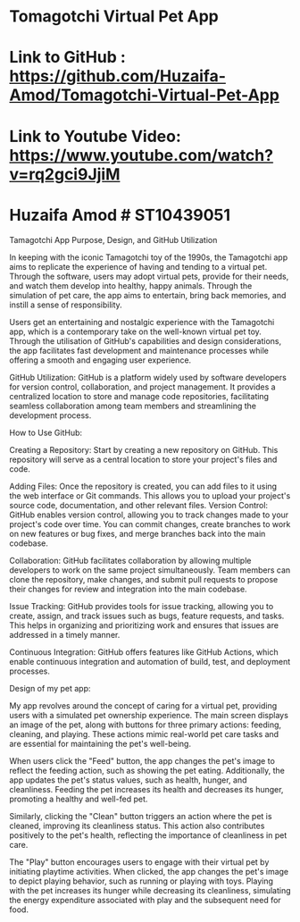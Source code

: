# Tomagotchi Virtual Pet App

# Link to GitHub : https://github.com/Huzaifa-Amod/Tomagotchi-Virtual-Pet-App

# Link to Youtube Video: https://www.youtube.com/watch?v=rq2gci9JjiM

# Huzaifa Amod # ST10439051   



Tamagotchi App Purpose, Design, and GitHub Utilization

In keeping with the iconic Tamagotchi toy of the 1990s, the Tamagotchi app aims to replicate the experience of having and tending to a virtual pet. Through the software, users may adopt virtual pets, provide for their needs, and watch them develop into healthy, happy animals. Through the simulation of pet care, the app aims to entertain, bring back memories, and instill a sense of responsibility.

Users get an entertaining and nostalgic experience with the Tamagotchi app, which is a contemporary take on the well-known virtual pet toy. Through the utilisation of GitHub's capabilities and design considerations, the app facilitates fast development and maintenance processes while offering a smooth and engaging user experience.


GitHub Utilization:
GitHub is a platform widely used by software developers for version control, collaboration, and project management. It provides a centralized location to store and manage code repositories, facilitating seamless collaboration among team members and streamlining the development process.

How to Use GitHub:

Creating a Repository: Start by creating a new repository on GitHub. This repository will serve as a central location to store your project's files and code.

Adding Files: Once the repository is created, you can add files to it using the web interface or Git commands. This allows you to upload your project's source code, documentation, and other relevant files.
Version Control: GitHub enables version control, allowing you to track changes made to your project's code over time. You can commit changes, create branches to work on new features or bug fixes, and merge branches back into the main codebase.

Collaboration: GitHub facilitates collaboration by allowing multiple developers to work on the same project simultaneously. Team members can clone the repository, make changes, and submit pull requests to propose their changes for review and integration into the main codebase.

Issue Tracking: GitHub provides tools for issue tracking, allowing you to create, assign, and track issues such as bugs, feature requests, and tasks. This helps in organizing and prioritizing work and ensures that issues are addressed in a timely manner.

Continuous Integration: GitHub offers features like GitHub Actions, which enable continuous integration and automation of build, test, and deployment processes.

Design of my pet app:

My app revolves around the concept of caring for a virtual pet, providing users with a simulated pet ownership experience. The main screen displays an image of the pet, along with buttons for three primary actions: feeding, cleaning, and playing. These actions mimic real-world pet care tasks and are essential for maintaining the pet's well-being.

When users click the "Feed" button, the app changes the pet's image to reflect the feeding action, such as showing the pet eating. Additionally, the app updates the pet's status values, such as health, hunger, and cleanliness. Feeding the pet increases its health and decreases its hunger, promoting a healthy and well-fed pet.

Similarly, clicking the "Clean" button triggers an action where the pet is cleaned, improving its cleanliness status. This action also contributes positively to the pet's health, reflecting the importance of cleanliness in pet care.

The "Play" button encourages users to engage with their virtual pet by initiating playtime activities. When clicked, the app changes the pet's image to depict playing behavior, such as running or playing with toys. Playing with the pet increases its hunger while decreasing its cleanliness, simulating the energy expenditure associated with play and the subsequent need for food.

